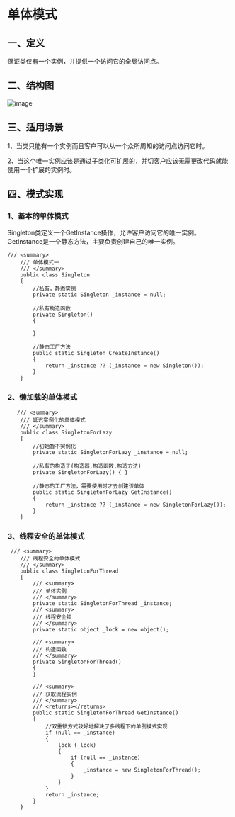 # 单体模式
## 一、定义
保证类仅有一个实例，并提供一个访问它的全局访问点。
## 二、结构图
![image](http://oexa57lqy.bkt.clouddn.com/20160619110657690.jpg)


## 三、适用场景

1、当类只能有一个实例而且客户可以从一个众所周知的访问点访问它时。 

2、当这个唯一实例应该是通过子类化可扩展的，并切客户应该无需更改代码就能使用一个扩展的实例时。

## 四、模式实现

### 1、基本的单体模式

Singleton类定义一个GetInstance操作，允许客户访问它的唯一实例。GetInstance是一个静态方法，主要负责创建自己的唯一实例。

```
/// <summary>
    /// 单体模式一
    /// </summary>
    public class Singleton
    {
        //私有，静态实例
        private static Singleton _instance = null;

        //私有构造函数
        private Singleton()
        {

        }

        //静态工厂方法
        public static Singleton CreateInstance()
        {
            return _instance ?? (_instance = new Singleton());
        }
    }
```
### 2、懒加载的单体模式

```
   /// <summary>
    /// 延迟实例化的单体模式
    /// </summary>
    public class SingletonForLazy
    {
        //初始暂不实例化
        private static SingletonForLazy _instance = null;

        //私有的构造子(构造器,构造函数,构造方法)
        private SingletonForLazy() { }

        //静态的工厂方法，需要使用时才去创建该单体
        public static SingletonForLazy GetInstance()
        {
            return _instance ?? (_instance = new SingletonForLazy());
        }
    }
```
### 3、线程安全的单体模式

```
 /// <summary>
    /// 线程安全的单体模式
    /// </summary>
    public class SingletonForThread
    {
        /// <summary>
        /// 单体实例
        /// </summary>
        private static SingletonForThread _instance;
        /// <summary>
        /// 线程安全锁
        /// </summary>
        private static object _lock = new object();

        /// <summary>
        /// 构造函数
        /// </summary>
        private SingletonForThread()
        {
        }

        /// <summary>
        /// 获取流程实例
        /// </summary>
        /// <returns></returns>
        public static SingletonForThread GetInstance()
        {
            //双重锁方式较好地解决了多线程下的单例模式实现
            if (null == _instance)
            {
                lock (_lock)
                {
                    if (null == _instance)
                    {
                        _instance = new SingletonForThread();
                    }
                }
            }
            return _instance;
        }
    }
```
